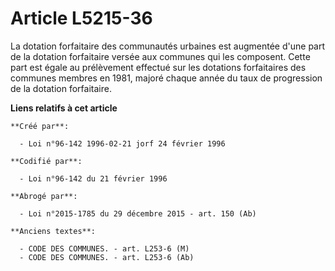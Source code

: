 # Article L5215-36

La dotation forfaitaire des communautés urbaines est augmentée d'une part de la dotation forfaitaire versée aux communes qui
les composent. Cette part est égale au prélèvement effectué sur les dotations forfaitaires des communes membres en 1981,
majoré chaque année du taux de progression de la dotation forfaitaire.

**Liens relatifs à cet article**

	**Créé par**:

	  - Loi n°96-142 1996-02-21 jorf 24 février 1996

	**Codifié par**:

	  - Loi n°96-142 du 21 février 1996

	**Abrogé par**:

	  - Loi n°2015-1785 du 29 décembre 2015 - art. 150 (Ab)

	**Anciens textes**:

	  - CODE DES COMMUNES. - art. L253-6 (M)
	  - CODE DES COMMUNES. - art. L253-6 (Ab)

